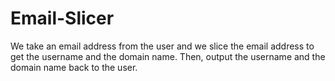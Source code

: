 # Email-Slicer

We take an email address from the user and we slice the email address to get the username and the domain name. 
Then, output the username and the domain name back to the user.
